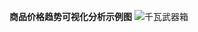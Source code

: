 **商品价格趋势可视化分析示例图**
![千瓦武器箱](https://github.com/user-attachments/assets/8e69f95f-faa4-47b9-8237-127b94b20c4c)
